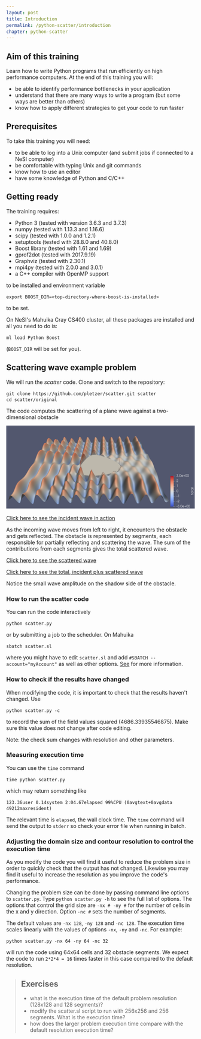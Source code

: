 ```yaml
---
layout: post
title: Introduction
permalink: /python-scatter/introduction
chapter: python-scatter
---
```


## Aim of this training

Learn how to write Python programs that run efficiently on high performance computers. At the end of this training you will:

 * be able to identify performance bottlenecks in your application
 * understand that there are many ways to write a program (but some ways are better than others)
 * know how to apply different strategies to get your code to run faster

## Prerequisites

To take this training you will need:

 * to be able to log into a Unix computer (and submit jobs if connected to a NeSI computer)
 * be comfortable with typing Unix and git commands
 * know how to use an editor
 * have some knowledge of Python and C/C++

## Getting ready

The training requires:

 * Python 3 (tested with version 3.6.3 and 3.7.3)
 * numpy (tested with 1.13.3 and 1.16.6)
 * scipy (tested with 1.0.0 and 1.2.1)
 * setuptools (tested with 28.8.0 and 40.8.0)
 * Boost library (tested with 1.61 and 1.69)
 * gprof2dot (tested with 2017.9.19)
 * Graphviz (tested with 2.30.1)
 * mpi4py (tested with 2.0.0 and 3.0.1)
 * a C++ compiler with OpenMP support

to be installed and environment variable 
```
export BOOST_DIR=<top-directory-where-boost-is-installed>
```
to be set.

On NeSI's Mahuika Cray CS400 cluster, all these packages are installed and all you need to do is:

```
ml load Python Boost
```
(`BOOST_DIR` will be set for you).

## Scattering wave example problem

We will run the *scatter* code. Clone and switch to the repository:

```
git clone https://github.com/pletzer/scatter.git scatter
cd scatter/original
```

The code computes the scattering of a plane wave against a two-dimensional obstacle

[![Waves sloshing on an obstacle](images/waves.png)](images/wave.png)

[Click here to see the incident wave in action](https://youtu.be/FIKSUGk68z8)

As the incoming wave moves from left to right, it encounters the obstacle and gets reflected. 
The obstacle is represented by segments, each responsible for partially reflecting and scattering the wave. 
The sum of the contributions from each segments gives the total scattered wave. 

[Click here to see the scattered wave](https://youtu.be/7ds4S5DCTB8)

[Click here to see the total, incident plus scattered wave](https://youtu.be/zxVEIxZkWyk)

Notice the small wave amplitude on the shadow side of the obstacle. 

### How to run the scatter code

You can run the code interactively
```
python scatter.py
```
or by submitting a job to the scheduler. On Mahuika
```
sbatch scatter.sl
```
where you might have to edit `scatter.sl` and add `#SBATCH --account="myAccount"` as well as other options. [See](https://support.nesi.org.nz/hc/en-gb/articles/360000359576-Slurm-Usage-A-Primer) for more information.


### How to check if the results have changed

When modifying the code, it is important to check that the results haven't changed. Use
```
python scatter.py -c 
```
to record the sum of the field values squared (4686.33935546875). Make sure this value does not change after code editing. 

Note: the check sum changes with resolution and other parameters. 

### Measuring execution time

You can use the `time` command
```
time python scatter.py
```
which may return something like
```
123.36user 0.14system 2:04.67elapsed 99%CPU (0avgtext+0avgdata 49212maxresident)
```
The relevant time is `elapsed`, the wall clock time. The `time` command will send the output to `stderr` so check your error file when running in batch. 

### Adjusting the domain size and contour resolution to control the execution time

As you modify the code you will find it useful to reduce the problem size in order to quickly check that the output has not changed. Likewise you may find it useful to increase the resolution as you improve the code's performance. 

Changing the problem size can be done by passing command line options to `scatter.py`. Type `python scatter.py -h` to see the full list of options. The options that control the grid size are `-nx # -ny #` for the number of cells in the x and y direction. Option `-nc #` sets the number of segments. 

The default values are `-nx 128`, `-ny 128` and `-nc 128`. The execution time scales linearly with the values of options `-nx`, `-ny` and `-nc`. For example:
```
python scatter.py -nx 64 -ny 64 -nc 32
```
will run the code using 64x64 cells and 32 obstacle segments. We expect the code to run `2*2*4 = 16` times faster in this case compared to the default resolution.

> ## Exercises
> * what is the execution time of the default problem resolution (128x128 and 128 segments)?
> * modify the scatter.sl script to run with 256x256 and 256 segments. What is the execution time?
> * how does the larger problem execution time compare with the default resolution execution time?

